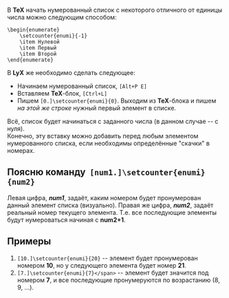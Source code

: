 <!--
Title: LyX как начать нумерованный список с заданного числа?
Description: LyX как начать нумерованный список с заданного числа?
Date: 2013/09/01
Tags: lyx, programming
-->

В **TeX** начать нумерованный список с некоторого отличного от единицы числа можно следующим способом:

    \begin{enumerate}
        \setcounter{enumi}{-1}
        \item Нулевой
        \item Первый
        \item Второй
    \end{enumerate}

В **LyX** же необходимо сделать следующее:

* Начинаем нумерованный список, `[Alt+P E]`
* Вставляем **TeX**-блок, `[Ctrl+L]`
* Пишем `[0.]\setcounter{enumi}{0}`. Выходим из **TeX**-блока и пишем *на этой же строке* нужный первый элемент в списке.

Всё, список будет начинаться с заданного числа (в данном случае -- с нуля). <!--cut-here-->  
Конечно, эту вставку можно добавить перед любым элементом нумерованного списка, если необходимы определённые "скачки" в номерах.

## **Поясню команду**  `[num1.]\setcounter{enumi}{num2}`
Левая цифра, ***num1***, задаёт, каким номером будет пронумерован данный элемент списка (визуально). Правая же цифра, ***num2***, задаёт реальный номер текущего элемента.
Т.е. все последующие элементы будут нумероваться начиная с **num2+1**.

## Примеры
1.  `[10.]\setcounter{enumi}{20}` -- элемент будет пронумерован номером **10**, но у следующего элемента будет номер **21**.
2.  `[7.]\setcounter{enumi}{7}</span>` -- элемент будет значится под номером **7**, и все последующие пронумеруются по возрастанию (8, 9, ...).
